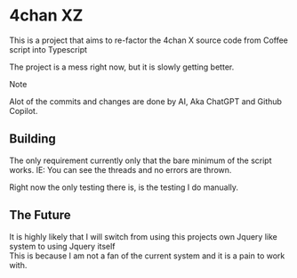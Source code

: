 # 4chan XZ

This is a project that aims to re-factor the 4chan X source code from Coffee script into Typescript

The project is a mess right now, but it is slowly getting better.

> [!NOTE]  
> Alot of the commits and changes are done by AI, Aka ChatGPT and Github Copilot.

## Building

The only requirement currently only that the bare minimum of the script works. IE: You can see the threads and no errors are thrown.

Right now the only testing there is, is the testing I do manually.

## The Future

It is highly likely that I will switch from using this projects own Jquery like system to using Jquery itself
\
This is because I am not a fan of the current system and it is a pain to work with.
